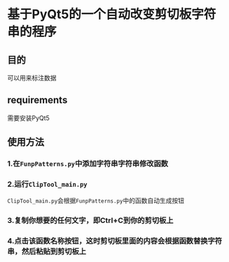 # 基于PyQt5的一个自动改变剪切板字符串的程序

## 目的
可以用来标注数据

## requirements
需要安装PyQt5

## 使用方法

### 1.在`FunpPatterns.py`中添加字符串字符串修改函数

### 2.运行`ClipTool_main.py`

`ClipTool_main.py`会根据`FunpPatterns.py`中的函数自动生成按钮

### 3.复制你想要的任何文字，即Ctrl+C到你的剪切板上

### 4.点击该函数名称按钮，这时剪切板里面的内容会根据函数替换字符串，然后粘贴到剪切板上
